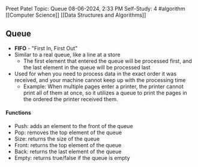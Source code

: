 Preet Patel
Topic: Queue
08-06-2024, 2:33 PM
Self-Study: 4
#algorithm 
[[Computer Science]]
[[Data Structures and Algorithms]]

## Queue
- **FIFO** - "First In, First Out"
- Similar to a real queue, like a line at a store
	- The first element that entered the queue will be processed first, and the last element in the queue will be processed last
- Used for when you need to process data in the exact order it was received, and your machine cannot keep up with the processing time
	- Example: When multiple pages enter a printer, the printer cannot print all of them at once, so it utilizes a queue to print the pages in the ordered the printer received them.

#### Functions
- Push: adds an element to the front of the queue
- Pop: removes the top element of the queue
- Size: returns the size of the queue
- Front: returns the top element of the queue
- Back: returns the last element of the queue
- Empty: returns true/false if the queue is empty